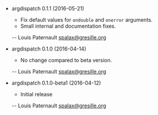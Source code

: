 * argdispatch 0.1.1 (2016-05-21)

    * Fix default values for `ondouble` and `onerror` arguments.
    * Small internal and documentation fixes.

    -- Louis Paternault <spalax@gresille.org>

* argdispatch 0.1.0 (2016-04-14)

    * No change compared to beta version.

    -- Louis Paternault <spalax@gresille.org>

* argdispatch 0.1.0-beta1 (2016-04-12)

    * Initial release

    -- Louis Paternault <spalax@gresille.org>
